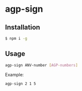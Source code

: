 # agp-sign

## Installation
```sh
$ npm i -g
```

## Usage
```sh
agp-sign ANV-number [AGP-numbers]
```

Example:
```sh
agp-sign 2 1 5
```
